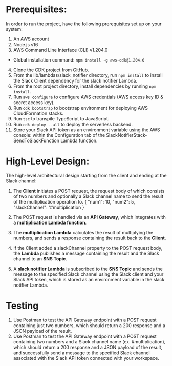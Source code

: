 # Prerequisites:
In order to run the project, have the following prerequisites set up on your system:
1. An AWS account
2. Node.js v16
3. AWS Command Line Interface (CLI) v1.204.0
  - Global installation command: `npm install -g aws-cdk@1.204.0`
4. Clone the CDK project from GitHub.
5. From the lib/lambdas/slack_notifier directory, run `npm install` to install the Slack Client dependency for the slack notifier Lambda.
6. From the root project directory, install dependencies by running `npm install`.
7. Run `aws configure` to configure AWS credentials (AWS access key ID & secret access key).
8. Run `cdk bootstrap` to bootstrap environment for deploying AWS CloudFormation stacks.
9. Run `tsc` to transpile TypeScript to JavaScript. 
10. Run `cdk deploy --all` to deploy the serverless backend. 
11. Store your Slack API token as an environment variable using the AWS console: within the Configuration tab of the SlackNotifierStack-SendToSlackFunction Lambda function.

# High-Level Design:
The high-level architectural design starting from the client and ending at the Slack channel:
1. The **Client** initiates a POST request, the request body of which consists of two numbers and optionally a Slack channel name to send the result of the multiplication operation to.
{
    "num1": 10,
    "num2": 5,
    "slackChannel": '#multiplication
}

2. The POST request is handled via an **API Gateway**, which integrates with a **multiplication Lambda function**. 
3. The **multiplication Lambda** calculates the result of multiplying the numbers, and sends a response containing the result back to the **Client**. 
4. If the Client added a slackChannel property to the POST request body, the **Lambda** publishes a message containing the result and the Slack channel to an **SNS Topic**.
5. A **slack notifier Lambda** is subscribed to the **SNS Topic** and sends the message to the specified Slack channel using the Slack client and your Slack API token, which is stored as an environment variable in the slack notifier Lambda. 

# Testing
1. Use Postman to test the API Gateway endpoint with a POST request containing just two numbers, which should return a 200 response and a JSON payload of the result.
2. Use Postman to test the API Gateway endpoint with a POST request containing two numbers and a Slack channel name (ex. #multiplication), which should return a 200 response and a JSON payload of the result, and successfully send a message to the specified Slack channel associated with the Slack API token connected with your workspace.

